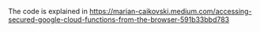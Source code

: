 The code is explained in https://marian-caikovski.medium.com/accessing-secured-google-cloud-functions-from-the-browser-591b33bbd783